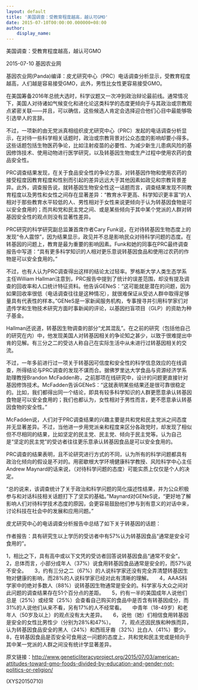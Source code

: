 ```yaml
---
layout: default
title: '美国调查：受教育程度越高，越认可GMO'
date: 2015-07-10T00:00:00.000000+08:00
author:
    display_name: 
---
```


美国调查：受教育程度越高，越认可GMO

2015-07-10 基因农业网

基因农业网(Panda)编译：皮尤研究中心（PRC）电话调查分析显示，受教育程度越高，人们越是容易接受GMO，此外，男性比女性更容易接受GMO。

在美国筹备2016年总统大选时，科学议题又一次冲到政治辩论最前线。通常情况下，美国人对待诸如气候变化和进化论这类科学的态度更倾向于与其政治或宗教观点紧密关联——并且，可以确信，这些候选人肯定会选择迎合他们心目中最能够吸引选举人的言辞。

不过，一项新的由无党派真相组织皮尤研究中心（PRC）发起的电话调查分析显示，在对待一些科学相关话题时，政治或宗教背景对公众态度的影响却要小得多。这些话题包括生物医药争论，比如注射疫苗的必要性、为减少新生儿患病风险的基因修饰技术、使用动物进行医学研究，以及转基因生物或生产过程中使用农药的食品安全性。

PRC调查结果发现，在关于食品安全性的争论方面，对转基因作物和使用农药的接受程度因教育程度和性别而引起的差异远远大于其他因素如政见和宗教背景差异。此外，调查报告说，就转基因生物安全性这一话题而言，调查结果发现不同教育程度以及男性和女性之间存在显著差异：“教育水平更高、科学知识更丰富”的人相对于那些教育水平较低的人、男性相对于女性来说更倾向于认为转基因食物是可以安全食用的；而共和党和民主党之间、或是某些倾向于其中某个党派的人群对转基因安全性的观点则没有显著性差异。

PRC研究的科学研究副总监兼首席作者Cary Funk说，在对待转基因生物态度上的发现“令人震惊”，因为结果显示，政见并不总是影响民众对待科学问题的态度。在转基因的问题上，教育是最为重要的影响因素。Funk和她的同事在PRC最终调查报告中写道：“具有更多科学知识的人相对更乐意说转基因食品和使用过农药的作物是可以安全食用的。”

不过，也有人认为PRC调查得出这样的结论太过轻率。罗格斯大学人类生态学系主任William Hallman注意到，PRC报告中提到了统计的误差范围，却没有提及调查的回收率和人口统计特征资料。他告诉GENeS：“这可能就是潜在的问题，因为如果回收率很低（电话调查往往是这种情况），就很难保证从受访人群中取得足够量具有代表性的样本。”GENeS是一家新闻服务机构，专事搜寻并引用科学家们对遗传学和生物技术研究方面时事新闻的评论，以基因扫盲项目（GLP）的资助为种子基金。

Hallman还说道，转基因生物调查的部分“尤其混乱”。在之前的研究（包括他自己的研究在内）中，他发现美国人对转基因相关的争论知之甚少，以致于很难提出中肯的见解。有三分之二的受访人称自己在实际生活中从未进行过转基因相关的交流。

不过，一年多前进行过一项关于转基因可信度和安全性的科学信息效应的在线调查，所得结论与PRC调查的发现不谋而合。据佛罗里达大学食品与资源经济学系助理教授Brandon McFadden称，之前那项在线研究中，设计的问题更直接针对基因修饰技术。McFadden告诉GENeS：“这就表明某些结果还是很可靠很稳定的。比如，我们都得出同一个结论，即具有较多科学知识的人群更愿意承认转基因食物是可以安全食用的；我们也都认为，女性相对于男性而言，更不愿意承认转基因食物的安全性。”

McFadden说，人们对于PRC调查结果的兴趣主要是共和党和民主党派之间态度并无显著差异。不过，当他进一步用党派亲和程度来区分各政党时，却发现了相似但不尽相同的结果，比如坚定的民主党、民主党、倾向于民主党等。认为自己是“坚定的民主党”的受访者往往更乐意承认转基因食品是可以安全食用的。

PRC调查的结果表明，且不论研究进行方式的不同，认为所有的科学问题都具有政治化倾向的假设是不对的。用密歇根大学环境健康科学教授、风险科学中心主任Andrew Maynard的话来说，（对待科学问题的态度）可能实质上仅仅是个人的决定。

“总的说来，该调查统计了关于政治和科学问题的简化描述性结果，并为公众积极参与和对话科技相关话题打下了坚实的基础。”Maynard对GENeS说，“更好地了解影响人们对待科学技术态度的原因，会更容易鼓励他们参与到有意义的对话中来，讨论科技在社会中的发展和应用问题。”

皮尤研究中心的电话调查分析报告中总结了如下关于转基因的话题：

作者报告：具有研究生以上学历的受访者中有57%认为转基因食品“通常是安全可食用的”。

1，相比之下，具有高中或以下文凭的受访者回答说转基因食品“通常不安全”。　　2，总体而言，小部分成年人（37%）说食用转基因食品通常是安全的，而57%说不安全。　　3，约有三分之二（67%）的人说科学家还没有完全弄清楚转基因生物对健康的影响，而28%的人说科学家已经对此有清晰的理解。　　4，AAAS科学家中的绝对多数人（88%）说转基因生物通常是安全的。科学家与大众之间对此问题的调查结果存在51个百分点的差距。　　5，约有一半的美国成年人说他们总是（25%）或经常（25%）会查看自己购买的食品中是否含有转基因成分，而31%的人说他们从来不看，另有17%的人不经常看。　　中青年（18-49岁）和老年人（50岁及以上）的观点没有太大差异。　　6，说他（她）们相信食用转基因是安全的女性比男性少（分别为28%和47%）。　　7，观点还因民族和种族而异，认为转基因食品安全的黑人（24%）和西班牙裔（32%）比白人（41%）要少。　　8，在转基因食品是否安全可食用这一问题的态度上，共和党和民主党或是倾向于其中某一党派的人群之间没有统计学显著差异。

原文链接：http://www.geneticliteracyproject.org/2015/07/03/american-attitudes-toward-gmo-foods-divided-by-education-and-gender-not-politics-or-religion/

(XYS20150710)

